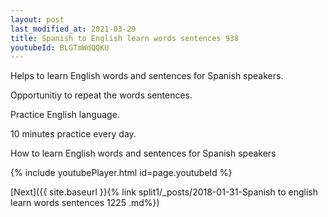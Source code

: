 ```yaml
---
layout: post
last_modified_at: 2021-03-29
title: Spanish to English learn words sentences 938 
youtubeId: BLGTmWdQQKU
---
```

 
 
Helps to learn English words and sentences for Spanish speakers.

Opportunitiy to repeat the words sentences. 

Practice English language. 
 
10 minutes practice every day. 
 
How to learn English words and sentences for Spanish speakers 
 
{% include youtubePlayer.html id=page.youtubeId %}
 
 
[Next]({{ site.baseurl }}{% link  split1/_posts/2018-01-31-Spanish to english learn words sentences 1225 .md%})
 
